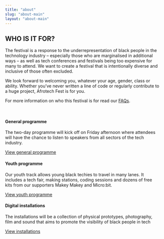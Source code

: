 ```yaml
---
title: "about"
slug: "about-main"
layout: "about-main"
---
```

<h2>WHO IS IT FOR?</h2>

<p>The festival is a response to the underrepresentation of black people in the technology industry – especially those who are marginalised in additional ways – as well as tech conferences and festivals being too expensive for many to attend. We want to create a festival that is intentionally diverse and inclusive of those often excluded.</p>


<p>We look forward to welcoming you, whatever your age, gender, class or ability. Whether you’ve never written a line of code or regularly contribute to a huge project, Afrotech Fest is for you. </p>

<p>For more information on who this festival is for read our <a href="/faqs">FAQs</a>.</p>
<br>
<div class="about__item">
    <h4>General programme</h4>
    <p>The two-day programme will kick off on Friday afternoon where attendees will have the chance to listen to speakers from all sectors of the tech industry.</p>
    <div class="about__btn">
        <a class="btn--cta" href="/programme">
            View general programme
        </a>
    </div>
</div>

<div class="about__item">
    <h4>Youth programme</h4>
    <p>
        Our youth track allows young black techies to travel in many lanes. It includes a tech fair, making stations,
        coding sessions and dozens of free kits from our supporters Makey Makey and Micro:bit.
    </p>
    <div class="about__btn">
        <a class="btn--cta" href="/youth-programme">
            View youth programme
        </a>
    </div>
</div>

<div class="about__item">
    <h4>Digital installations</h4>
    <p>
        The installations will be a collection of physical prototypes, photography, film and sound that aims to
        promote the visibility of black people in tech
    </p>
    <div class="about__btn">
        <a class="btn--cta" href="/installations">
            View installations
        </a>
    </div>
</div>